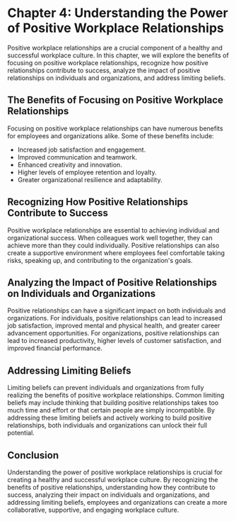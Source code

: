 Chapter 4: Understanding the Power of Positive Workplace Relationships
======================================================================

Positive workplace relationships are a crucial component of a healthy and successful workplace culture. In this chapter, we will explore the benefits of focusing on positive workplace relationships, recognize how positive relationships contribute to success, analyze the impact of positive relationships on individuals and organizations, and address limiting beliefs.

The Benefits of Focusing on Positive Workplace Relationships
------------------------------------------------------------

Focusing on positive workplace relationships can have numerous benefits for employees and organizations alike. Some of these benefits include:

* Increased job satisfaction and engagement.
* Improved communication and teamwork.
* Enhanced creativity and innovation.
* Higher levels of employee retention and loyalty.
* Greater organizational resilience and adaptability.

Recognizing How Positive Relationships Contribute to Success
------------------------------------------------------------

Positive workplace relationships are essential to achieving individual and organizational success. When colleagues work well together, they can achieve more than they could individually. Positive relationships can also create a supportive environment where employees feel comfortable taking risks, speaking up, and contributing to the organization's goals.

Analyzing the Impact of Positive Relationships on Individuals and Organizations
-------------------------------------------------------------------------------

Positive relationships can have a significant impact on both individuals and organizations. For individuals, positive relationships can lead to increased job satisfaction, improved mental and physical health, and greater career advancement opportunities. For organizations, positive relationships can lead to increased productivity, higher levels of customer satisfaction, and improved financial performance.

Addressing Limiting Beliefs
---------------------------

Limiting beliefs can prevent individuals and organizations from fully realizing the benefits of positive workplace relationships. Common limiting beliefs may include thinking that building positive relationships takes too much time and effort or that certain people are simply incompatible. By addressing these limiting beliefs and actively working to build positive relationships, both individuals and organizations can unlock their full potential.

Conclusion
----------

Understanding the power of positive workplace relationships is crucial for creating a healthy and successful workplace culture. By recognizing the benefits of positive relationships, understanding how they contribute to success, analyzing their impact on individuals and organizations, and addressing limiting beliefs, employees and organizations can create a more collaborative, supportive, and engaging workplace culture.
